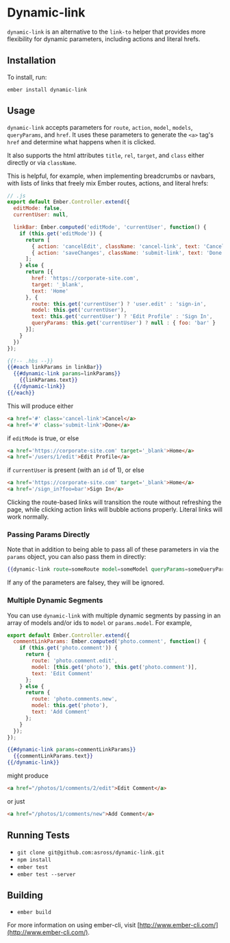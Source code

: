 # Dynamic-link

`dynamic-link` is an alternative to the `link-to` helper that provides more flexibility for dynamic parameters, including actions and literal hrefs.

## Installation

To install, run:
```
ember install dynamic-link
```

## Usage

`dynamic-link` accepts parameters for `route`, `action`, `model`, `models`, `queryParams`, and `href`. It uses these parameters to generate the `<a>` tag's `href` and determine what happens when it is clicked.

It also supports the html attributes `title`, `rel`, `target`, and `class` either directly or via `className`.

This is helpful, for example, when implementing breadcrumbs or navbars, with lists of links that freely mix Ember routes, actions, and literal hrefs:

```js
// .js
export default Ember.Controller.extend({
  editMode: false,
  currentUser: null,

  linkBar: Ember.computed('editMode', 'currentUser', function() {
    if (this.get('editMode')) {
      return [
        { action: 'cancelEdit', className: 'cancel-link', text: 'Cancel' },
        { action: 'saveChanges', className: 'submit-link', text: 'Done' }
      ];
    } else {
      return [{
        href: 'https://corporate-site.com',
        target: '_blank',
        text: 'Home'
      }, {
        route: this.get('currentUser') ? 'user.edit' : 'sign-in',
        model: this.get('currentUser'),
        text: this.get('currentUser') ? 'Edit Profile' : 'Sign In',
        queryParams: this.get('currentUser') ? null : { foo: 'bar' }
      }];
    }
  })
});
```

```hbs
{{!-- .hbs --}}
{{#each linkParams in linkBar}}
  {{#dynamic-link params=linkParams}}
    {{linkParams.text}}
  {{/dynamic-link}}
{{/each}}
```

This will produce either

```html
<a href='#' class='cancel-link'>Cancel</a>
<a href='#' class='submit-link'>Done</a>
```

if `editMode` is true, or else

```html
<a href='https://corporate-site.com' target='_blank'>Home</a>
<a href='/users/1/edit'>Edit Profile</a>
```

if `currentUser` is present (with an `id` of 1), or else

```html
<a href='https://corporate-site.com' target='_blank'>Home</a>
<a href='/sign_in?foo=bar'>Sign In</a>
```

Clicking the route-based links will transition the route without refreshing the page, while clicking action links will bubble actions properly. Literal links will work normally.

### Passing Params Directly

Note that in addition to being able to pass all of these parameters in via the `params` object, you can also pass them in directly:

```hbs
{{dynamic-link route=someRoute model=someModel queryParams=someQueryParams}}
```

If any of the parameters are falsey, they will be ignored.

### Multiple Dynamic Segments

You can use `dynamic-link` with multiple dynamic segments by passing in an array of models and/or ids to `model` or `params.model`. For example,

```js
export default Ember.Controller.extend({
  commentLinkParams: Ember.computed('photo.comment', function() {
    if (this.get('photo.comment')) {
      return {
        route: 'photo.comment.edit',
        model: [this.get('photo'), this.get('photo.comment')],
        text: 'Edit Comment'
      };
    } else {
      return {
        route: 'photo.comments.new',
        model: this.get('photo'),
        text: 'Add Comment'
      };
    }
  });
});
```

```hbs
{{#dynamic-link params=commentLinkParams}}
  {{commentLinkParams.text}}
{{/dynamic-link}}
```

might produce

```html
<a href="/photos/1/comments/2/edit">Edit Comment</a>
```

or just

```html
<a href="/photos/1/comments/new">Add Comment</a>
```

## Running Tests

* `git clone git@github.com:asross/dynamic-link.git`
* `npm install`
* `ember test`
* `ember test --server`

## Building

* `ember build`

For more information on using ember-cli, visit [http://www.ember-cli.com/](http://www.ember-cli.com/).
